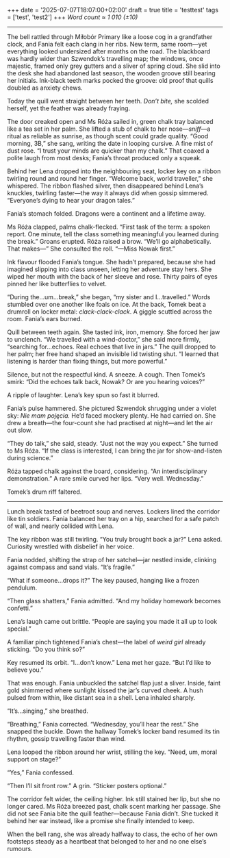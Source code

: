 +++
date = '2025-07-07T18:07:00+02:00'
draft = true
title = 'testtest'
tags = ['test', 'test2']
+++
_Word count ≈ 1 010 (±10)_

---

The bell rattled through Miłobór Primary like a loose cog in a grandfather clock, and Fania felt each clang in her ribs. New term, same room—yet everything looked undersized after months on the road. The blackboard was hardly wider than Szwendok’s travelling map; the windows, once majestic, framed only grey gutters and a sliver of spring cloud. She slid into the desk she had abandoned last season, the wooden groove still bearing her initials. Ink-black teeth marks pocked the groove: old proof that quills doubled as anxiety chews.

Today the quill went straight between her teeth. _Don’t bite,_ she scolded herself, yet the feather was already fraying.

The door creaked open and Ms Róża sailed in, green chalk tray balanced like a tea set in her palm. She lifted a stub of chalk to her nose—_sniff_—a ritual as reliable as sunrise, as though scent could grade quality. “Good morning, 3B,” she sang, writing the date in looping cursive. A fine mist of dust rose. “I trust your minds are quicker than my chalk.” That coaxed a polite laugh from most desks; Fania’s throat produced only a squeak.

Behind her Lena dropped into the neighbouring seat, locker key on a ribbon twirling round and round her finger. “Welcome back, world traveller,” she whispered. The ribbon flashed silver, then disappeared behind Lena’s knuckles, twirling faster—the way it always did when gossip simmered. “Everyone’s dying to hear your dragon tales.”

Fania’s stomach folded. Dragons were a continent and a lifetime away.

Ms Róża clapped, palms chalk-flecked. “First task of the term: a spoken report. One minute, tell the class something meaningful you learned during the break.” Groans erupted. Róża raised a brow. “We’ll go alphabetically. That makes—” She consulted the roll. “—Miss Nowak first.”

Ink flavour flooded Fania’s tongue. She hadn’t prepared, because she had imagined slipping into class unseen, letting her adventure stay hers. She wiped her mouth with the back of her sleeve and rose. Thirty pairs of eyes pinned her like butterflies to velvet.

“During the…um…break,” she began, “my sister and I…travelled.” Words stumbled over one another like foals on ice. At the back, Tomek beat a drumroll on locker metal: _clack-clack-clack_. A giggle scuttled across the room. Fania’s ears burned.

Quill between teeth again. She tasted ink, iron, memory. She forced her jaw to unclench. “We travelled with a wind-doctor,” she said more firmly, “searching for…echoes. Real echoes that live in jars.” The quill dropped to her palm; her free hand shaped an invisible lid twisting shut. “I learned that listening is harder than fixing things, but more powerful.”

Silence, but not the respectful kind. A sneeze. A cough. Then Tomek’s smirk: “Did the echoes talk back, Nowak? Or are you hearing voices?”

A ripple of laughter. Lena’s key spun so fast it blurred.

Fania’s pulse hammered. She pictured Szwendok shrugging under a violet sky: _Nie mam pojęcia._ He’d faced mockery plenty. He had carried on. She drew a breath—the four-count she had practised at night—and let the air out slow.

“They do talk,” she said, steady. “Just not the way you expect.” She turned to Ms Róża. “If the class is interested, I can bring the jar for show-and-listen during science.”

Róża tapped chalk against the board, considering. “An interdisciplinary demonstration.” A rare smile curved her lips. “Very well. Wednesday.”

Tomek’s drum riff faltered.

---

Lunch break tasted of beetroot soup and nerves. Lockers lined the corridor like tin soldiers. Fania balanced her tray on a hip, searched for a safe patch of wall, and nearly collided with Lena.

The key ribbon was still twirling. “You truly brought back a jar?” Lena asked. Curiosity wrestled with disbelief in her voice.

Fania nodded, shifting the strap of her satchel—jar nestled inside, clinking against compass and sand vials. “It’s fragile.”

“What if someone…drops it?” The key paused, hanging like a frozen pendulum.

“Then glass shatters,” Fania admitted. “And my holiday homework becomes confetti.”

Lena’s laugh came out brittle. “People are saying you made it all up to look special.”

A familiar pinch tightened Fania’s chest—the label of _weird girl_ already sticking. “Do you think so?”

Key resumed its orbit. “I…don’t know.” Lena met her gaze. “But I’d like to believe you.”

That was enough. Fania unbuckled the satchel flap just a sliver. Inside, faint gold shimmered where sunlight kissed the jar’s curved cheek. A hush pulsed from within, like distant sea in a shell. Lena inhaled sharply.

“It’s…singing,” she breathed.

“Breathing,” Fania corrected. “Wednesday, you’ll hear the rest.” She snapped the buckle. Down the hallway Tomek’s locker band resumed its tin rhythm, gossip travelling faster than wind.

Lena looped the ribbon around her wrist, stilling the key. “Need, um, moral support on stage?”

“Yes,” Fania confessed.

“Then I’ll sit front row.” A grin. “Sticker posters optional.”

The corridor felt wider, the ceiling higher. Ink still stained her lip, but she no longer cared. Ms Róża breezed past, chalk scent marking her passage. She did not see Fania bite the quill feather—because Fania didn’t. She tucked it behind her ear instead, like a promise she finally intended to keep.

When the bell rang, she was already halfway to class, the echo of her own footsteps steady as a heartbeat that belonged to her and no one else’s rumours.